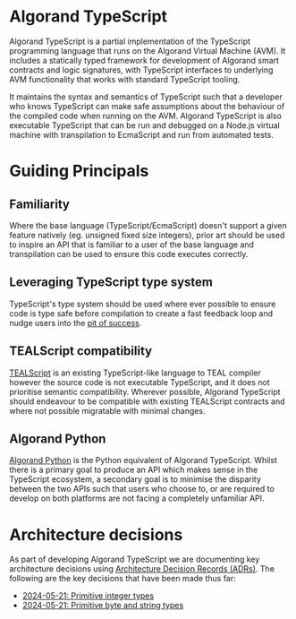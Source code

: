 # Algorand TypeScript

Algorand TypeScript is a partial implementation of the TypeScript programming language that runs on the Algorand Virtual Machine (AVM). It includes a statically typed framework for development of Algorand smart contracts and logic signatures, with TypeScript interfaces to underlying AVM functionality that works with standard TypeScript tooling.

It maintains the syntax and semantics of TypeScript such that a developer who knows TypeScript can make safe assumptions
about the behaviour of the compiled code when running on the AVM. Algorand TypeScript is also executable TypeScript that can be run
and debugged on a Node.js virtual machine with transpilation to EcmaScript and run from automated tests.

# Guiding Principals

## Familiarity

Where the base language (TypeScript/EcmaScript) doesn't support a given feature natively (eg. unsigned fixed size integers),
prior art should be used to inspire an API that is familiar to a user of the base language and transpilation can be used to
ensure this code executes correctly.

## Leveraging TypeScript type system

TypeScript's type system should be used where ever possible to ensure code is type safe before compilation to create a fast
feedback loop and nudge users into the [pit of success](https://blog.codinghorror.com/falling-into-the-pit-of-success/).

## TEALScript compatibility

[TEALScript](https://github.com/algorandfoundation/tealscript/) is an existing TypeScript-like language to TEAL compiler however the source code is not executable TypeScript, and it does not prioritise semantic compatibility. Wherever possible, Algorand TypeScript should endeavour to be compatible with existing TEALScript contracts and where not possible migratable with minimal changes.

## Algorand Python

[Algorand Python](https://algorandfoundation.github.io/puya/) is the Python equivalent of Algorand TypeScript. Whilst there is a primary goal to produce an API which makes sense in the TypeScript ecosystem, a secondary goal is to minimise the disparity between the two APIs such that users who choose to, or are required to develop on both platforms are not facing a completely unfamiliar API.

# Architecture decisions

As part of developing Algorand TypeScript we are documenting key architecture decisions using [Architecture Decision Records (ADRs)](https://adr.github.io/). The following are the key decisions that have been made thus far:

- [2024-05-21: Primitive integer types](./architecture-decisions/2024-05-21_primitive-integer-types.md)
- [2024-05-21: Primitive byte and string types](./architecture-decisions/2024-05-21_primitive-bytes-and-strings.md)
